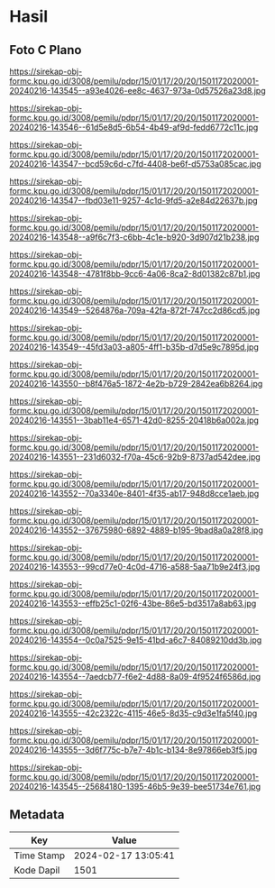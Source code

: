 # Hasil

## Foto C Plano

https://sirekap-obj-formc.kpu.go.id/3008/pemilu/pdpr/15/01/17/20/20/1501172020001-20240216-143545--a93e4026-ee8c-4637-973a-0d57526a23d8.jpg

https://sirekap-obj-formc.kpu.go.id/3008/pemilu/pdpr/15/01/17/20/20/1501172020001-20240216-143546--61d5e8d5-6b54-4b49-af9d-fedd6772c11c.jpg

https://sirekap-obj-formc.kpu.go.id/3008/pemilu/pdpr/15/01/17/20/20/1501172020001-20240216-143547--bcd59c6d-c7fd-4408-be6f-d5753a085cac.jpg

https://sirekap-obj-formc.kpu.go.id/3008/pemilu/pdpr/15/01/17/20/20/1501172020001-20240216-143547--fbd03e11-9257-4c1d-9fd5-a2e84d22637b.jpg

https://sirekap-obj-formc.kpu.go.id/3008/pemilu/pdpr/15/01/17/20/20/1501172020001-20240216-143548--a9f6c7f3-c6bb-4c1e-b920-3d907d21b238.jpg

https://sirekap-obj-formc.kpu.go.id/3008/pemilu/pdpr/15/01/17/20/20/1501172020001-20240216-143548--4781f8bb-9cc6-4a06-8ca2-8d01382c87b1.jpg

https://sirekap-obj-formc.kpu.go.id/3008/pemilu/pdpr/15/01/17/20/20/1501172020001-20240216-143549--5264876a-709a-42fa-872f-747cc2d86cd5.jpg

https://sirekap-obj-formc.kpu.go.id/3008/pemilu/pdpr/15/01/17/20/20/1501172020001-20240216-143549--45fd3a03-a805-4ff1-b35b-d7d5e9c7895d.jpg

https://sirekap-obj-formc.kpu.go.id/3008/pemilu/pdpr/15/01/17/20/20/1501172020001-20240216-143550--b8f476a5-1872-4e2b-b729-2842ea6b8264.jpg

https://sirekap-obj-formc.kpu.go.id/3008/pemilu/pdpr/15/01/17/20/20/1501172020001-20240216-143551--3bab11e4-6571-42d0-8255-20418b6a002a.jpg

https://sirekap-obj-formc.kpu.go.id/3008/pemilu/pdpr/15/01/17/20/20/1501172020001-20240216-143551--231d6032-f70a-45c6-92b9-8737ad542dee.jpg

https://sirekap-obj-formc.kpu.go.id/3008/pemilu/pdpr/15/01/17/20/20/1501172020001-20240216-143552--70a3340e-8401-4f35-ab17-948d8cce1aeb.jpg

https://sirekap-obj-formc.kpu.go.id/3008/pemilu/pdpr/15/01/17/20/20/1501172020001-20240216-143552--37675980-6892-4889-b195-9bad8a0a28f8.jpg

https://sirekap-obj-formc.kpu.go.id/3008/pemilu/pdpr/15/01/17/20/20/1501172020001-20240216-143553--99cd77e0-4c0d-4716-a588-5aa71b9e24f3.jpg

https://sirekap-obj-formc.kpu.go.id/3008/pemilu/pdpr/15/01/17/20/20/1501172020001-20240216-143553--effb25c1-02f6-43be-86e5-bd3517a8ab63.jpg

https://sirekap-obj-formc.kpu.go.id/3008/pemilu/pdpr/15/01/17/20/20/1501172020001-20240216-143554--0c0a7525-9e15-41bd-a6c7-84089210dd3b.jpg

https://sirekap-obj-formc.kpu.go.id/3008/pemilu/pdpr/15/01/17/20/20/1501172020001-20240216-143554--7aedcb77-f6e2-4d88-8a09-4f9524f6586d.jpg

https://sirekap-obj-formc.kpu.go.id/3008/pemilu/pdpr/15/01/17/20/20/1501172020001-20240216-143555--42c2322c-4115-46e5-8d35-c9d3e1fa5f40.jpg

https://sirekap-obj-formc.kpu.go.id/3008/pemilu/pdpr/15/01/17/20/20/1501172020001-20240216-143555--3d6f775c-b7e7-4b1c-b134-8e97866eb3f5.jpg

https://sirekap-obj-formc.kpu.go.id/3008/pemilu/pdpr/15/01/17/20/20/1501172020001-20240216-143545--25684180-1395-46b5-9e39-bee51734e761.jpg


## Metadata

| Key        | Value               |
| ---------- | ------------------- |
| Time Stamp | 2024-02-17 13:05:41 |
| Kode Dapil | 1501                |



